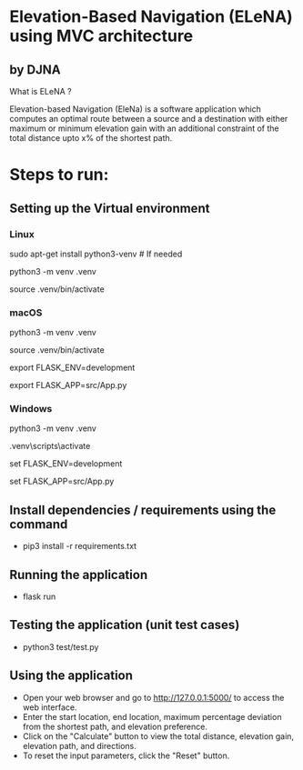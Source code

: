 # Elevation-Based Navigation (ELeNA) using MVC architecture
## by DJNA
What is ELeNA ? 

Elevation-based Navigation (EleNa) is a software application which computes an optimal route between a source and a destination with either maximum or minimum elevation gain with an additional constraint of the total distance upto x% of the shortest path.


# Steps to run:

## Setting up the Virtual environment

### Linux
sudo apt-get install python3-venv    # If needed

python3 -m venv .venv

source .venv/bin/activate

### macOS
python3 -m venv .venv

source .venv/bin/activate

export FLASK_ENV=development

export FLASK_APP=src/App.py

### Windows
python3 -m venv .venv

.venv\scripts\activate

set FLASK_ENV=development

set FLASK_APP=src/App.py


## Install dependencies / requirements using the command
* pip3 install -r requirements.txt

## Running the application
* flask run

## Testing the application (unit test cases)
* python3 test/test.py

## Using the application
* Open your web browser and go to http://127.0.0.1:5000/ to access the web interface.
*  Enter the start location, end location, maximum percentage deviation from the shortest path, and elevation preference.
*   Click on the "Calculate" button to view the total distance, elevation gain, elevation path, and directions.
*  To reset the input parameters, click the "Reset" button.
